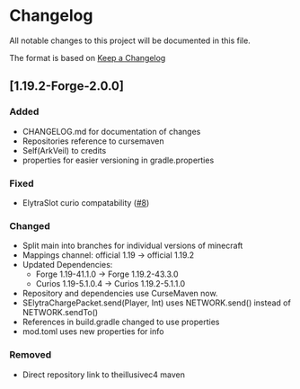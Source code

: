 # Changelog
All notable changes to this project will be documented in this file.

The format is based on [Keep a Changelog](http://keepachangelog.com/en/1.0.0/)


## [1.19.2-Forge-2.0.0]

### Added

- CHANGELOG.md for documentation of changes
- Repositories reference to cursemaven
- Self(ArkVeil) to credits
- properties for easier versioning in gradle.properties

### Fixed

- ElytraSlot curio compatability ([#8](https://github.com/rejahtavi/betterflight/issues/8))

### Changed

- Split main into branches for individual versions of minecraft
- Mappings channel: official 1.19 -> official 1.19.2
- Updated Dependencies: 
  - Forge 1.19-41.1.0 -> Forge 1.19.2-43.3.0
  - Curios 1.19-5.1.0.4 -> Curios 1.19.2-5.1.1.0
- Repository and dependencies use CurseMaven now.
- SElytraChargePacket.send(Player, Int) uses NETWORK.send() instead of NETWORK.sendTo()
- References in build.gradle changed to use properties
- mod.toml uses new properties for info

### Removed

- Direct repository link to theillusivec4 maven